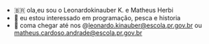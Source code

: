 - 🇧🇷 ola,eu sou o Leonardokinauber K. e Matheus Herbi
- 🎣 eu estou interessado em programação, pesca e historia
- 🏃 coma chegar até nos @leonardo.kinauber@escola.pr.gov.br ou matheus.cardoso.andrade@escola.pr.gov.br
<!---
leonardokinauber/leonardokinauber is a ✨ special ✨ repository because its `README.md` (this file) appears on your GitHub profile.
You can click the Preview link to take a look at your changes.
--->
